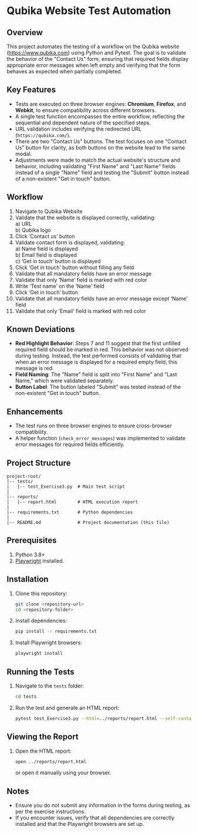 # Qubika Website Test Automation

## Overview
This project automates the testing of a workflow on the Qubika website (https://www.qubika.com) using Python and Pytest. The goal is to validate the behavior of the "Contact Us" form, ensuring that required fields display appropriate error messages when left empty and verifying that the form behaves as expected when partially completed.

## Key Features
- Tests are executed on three browser engines: **Chromium**, **Firefox**, and **Webkit**, to ensure compatibility across different browsers.
- A single test function encompasses the entire workflow, reflecting the sequential and dependent nature of the specified steps.
- URL validation includes verifying the redirected URL (`https://qubika.com/`).
- There are two "Contact Us" buttons. The test focuses on one "Contact Us" button for clarity, as both buttons on the website lead to the same modal.
- Adjustments were made to match the actual website's structure and behavior, including validating "First Name" and "Last Name" fields instead of a single "Name" field and testing the "Submit" button instead of a non-existent "Get in touch" button.

## Workflow
1) Navigate to Qubika Website  
2) Validate that the website is displayed correctly, validating:  
   a) URL  
   b) Qubika logo  
3) Click ‘Contact us’ button  
4) Validate contact form is displayed, validating:  
   a) Name field is displayed  
   b) Email field is displayed  
   c) ‘Get in touch’ button is displayed  
5) Click ‘Get in touch’ button without filling any field  
6) Validate that all mandatory fields have an error message  
7) Validate that only ‘Name’ field is marked with red color  
8) Write ‘Test name’ on the ‘Name’ field  
9) Click ‘Get in touch’ button  
10) Validate that all mandatory fields have an error message except ‘Name’ field  
11) Validate that only ‘Email’ field is marked with red color

## Known Deviations
- **Red Highlight Behavior**: Steps 7 and 11 suggest that the first unfilled required field should be marked in red. This behavior was not observed during testing. Instead, the test performed consists of validating that when an error message is displayed for a required empty field, this message is red.
- **Field Naming**: The "Name" field is split into "First Name" and "Last Name," which were validated separately.
- **Button Label**: The button labeled "Submit" was tested instead of the non-existent "Get in touch" button.

## Enhancements
- The test runs on three browser engines to ensure cross-browser compatibility.
- A helper function (`check_error_messages`) was implemented to validate error messages for required fields efficiently.

## Project Structure
```
project-root/
|-- tests/
|   |-- test_Exercise3.py  # Main test script
|
|-- reports/
|   |-- report.html        # HTML execution report
|
|-- requirements.txt       # Python dependencies
|
|-- README.md              # Project documentation (this file)
```

## Prerequisites
1. Python 3.8+
2. [Playwright](https://playwright.dev/python/docs/intro) installed.

## Installation
1. Clone this repository:
   ```bash
   git clone <repository-url>
   cd <repository-folder>
   ```
2. Install dependencies:
   ```bash
   pip install -r requirements.txt
   ```
3. Install Playwright browsers:
   ```bash
   playwright install
   ```

## Running the Tests
1. Navigate to the `tests` folder:
   ```bash
   cd tests
   ```
2. Run the test and generate an HTML report:
   ```bash
   pytest test_Exercise3.py --html=../reports/report.html --self-contained-html
   ```

## Viewing the Report
1. Open the HTML report:
   ```bash
   open ../reports/report.html
   ```
   or open it manually using your browser.

## Notes
- Ensure you do not submit any information in the forms during testing, as per the exercise instructions.
- If you encounter issues, verify that all dependencies are correctly installed and that the Playwright browsers are set up.

